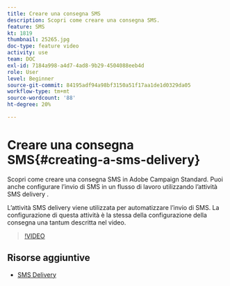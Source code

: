 ```yaml
---
title: Creare una consegna SMS
description: Scopri come creare una consegna SMS.
feature: SMS
kt: 1819
thumbnail: 25265.jpg
doc-type: feature video
activity: use
team: DOC
exl-id: 7184a998-a4d7-4ad8-9b29-4504088eeb4d
role: User
level: Beginner
source-git-commit: 84195adf94a98bf3150a51f17aa1de1d0329da05
workflow-type: tm+mt
source-wordcount: '88'
ht-degree: 20%

---
```


# Creare una consegna SMS{#creating-a-sms-delivery}

Scopri come creare una consegna SMS in Adobe Campaign Standard. Puoi anche configurare l’invio di SMS in un flusso di lavoro utilizzando l’attività SMS delivery .

L’attività SMS delivery viene utilizzata per automatizzare l’invio di SMS. La configurazione di questa attività è la stessa della configurazione della consegna una tantum descritta nel video.

>[!VIDEO](https://video.tv.adobe.com/v/25265/?quality=12)

## Risorse aggiuntive

* [SMS Delivery](https://experienceleague.adobe.com/docs/campaign-standard/using/managing-processes-and-data/channel-activities/sms-delivery.html?lang=en)
